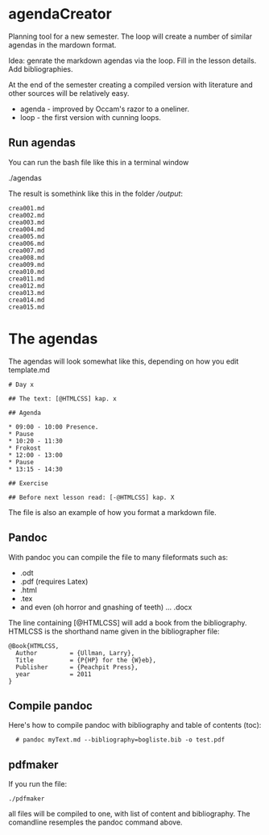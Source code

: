 # agendaCreator 

Planning tool for a new semester. 
The loop will create a number of similar agendas in the mardown format.

Idea: genrate the markdown agendas via the loop. Fill in the lesson details.
Add bibliographies.

At the end of the semester creating a compiled version with literature and other sources will be relatively easy.

* agenda - improved by Occam's razor to a oneliner.
* loop - the first version with cunning loops.

## Run agendas

You can run the bash file like this in a terminal window

  ./agendas

The result is somethink like this in the folder */output*:

~~~~
crea001.md
crea002.md
crea003.md
crea004.md
crea005.md
crea006.md
crea007.md
crea008.md
crea009.md
crea010.md
crea011.md
crea012.md
crea013.md
crea014.md
crea015.md
~~~~

# The agendas

The agendas will look somewhat like this, 
depending on how you edit template.md

~~~~
# Day x

## The text: [@HTMLCSS] kap. x

## Agenda

* 09:00 - 10:00 Presence. 
* Pause 
* 10:20 - 11:30
* Frokost
* 12:00 - 13:00
* Pause
* 13:15 - 14:30

## Exercise

## Before next lesson read: [-@HTMLCSS] kap. X
~~~~

The file is also an example of how you format a markdown file.

## Pandoc

With pandoc you can compile the file to many fileformats such as:

* .odt
* .pdf (requires Latex)
* .html
* .tex
* and even (oh horror and gnashing of teeth) ... .docx

The line containing [@HTMLCSS] will add a book from the bibliography.
HTMLCSS is the shorthand name given in the bibliographer file:

~~~~
@Book{HTMLCSS,
  Author         = {Ullman, Larry},
  Title          = {P{HP} for the {W}eb},
  Publisher      = {Peachpit Press},
  year           = 2011
}
~~~~


## Compile pandoc

Here's how to compile pandoc with bibliography and table of contents (toc):

~~~~
  # pandoc myText.md --bibliography=bogliste.bib -o test.pdf
~~~~

## pdfmaker

If you run the file:

~~~~
./pdfmaker
~~~~

all files will be compiled to one, with list of content and bibliography.
The comandline resemples the pandoc command above.

